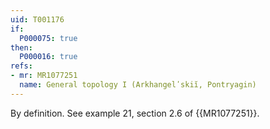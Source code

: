 ```yaml
---
uid: T001176
if:
  P000075: true
then:
  P000016: true
refs:
- mr: MR1077251
  name: General topology I (Arkhangelʹskiĭ, Pontryagin)
---
```


By definition.
See example 21, section 2.6 of {{MR1077251}}.
